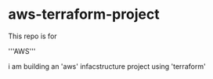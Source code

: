 # aws-terraform-project

This repo is for 

'''AWS'''

i am building an 'aws' infacstructure project using 'terraform'
